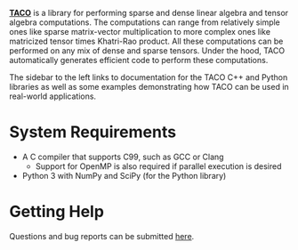 **[TACO](http://tensor-compiler.org)** is a library for performing sparse and
dense linear algebra and tensor algebra computations. The computations can
range from relatively simple ones like sparse matrix-vector multiplication to
more complex ones like matricized tensor times Khatri-Rao product.  All these
computations can be performed on any mix of dense and sparse tensors. Under the
hood, TACO automatically generates efficient code to perform these
computations.

The sidebar to the left links to documentation for the TACO C++ and Python
libraries as well as some examples demonstrating how TACO can be used in
real-world applications.

# System Requirements

* A C compiler that supports C99, such as GCC or Clang
    * Support for OpenMP is also required if parallel execution is desired
* Python 3 with NumPy and SciPy (for the Python library)

# Getting Help

Questions and bug reports can be submitted [here](https://github.com/tensor-compiler/taco/issues).
